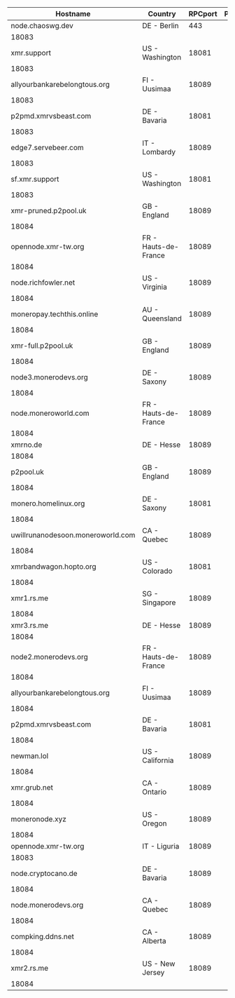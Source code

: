 Hostname | Country | RPCport | P2Pport
--- | --- | --- | ---
node.chaoswg.dev | DE - Berlin | 443
 | 18083
xmr.support | US - Washington | 18081
 | 18083
allyourbankarebelongtous.org | FI - Uusimaa | 18089
 | 18083
p2pmd.xmrvsbeast.com | DE - Bavaria | 18081
 | 18083
edge7.servebeer.com | IT - Lombardy | 18089
 | 18083
sf.xmr.support | US - Washington | 18081
 | 18083
xmr-pruned.p2pool.uk | GB - England | 18089
 | 18084
opennode.xmr-tw.org | FR - Hauts-de-France | 18089
 | 18084
node.richfowler.net | US - Virginia | 18089
 | 18084
moneropay.techthis.online | AU - Queensland | 18089
 | 18084
xmr-full.p2pool.uk | GB - England | 18089
 | 18084
node3.monerodevs.org | DE - Saxony | 18089
 | 18084
node.moneroworld.com | FR - Hauts-de-France | 18089
 | 18084
xmrno.de | DE - Hesse | 18089
 | 18084
p2pool.uk | GB - England | 18089
 | 18084
monero.homelinux.org | DE - Saxony | 18081
 | 18084
uwillrunanodesoon.moneroworld.com | CA - Quebec | 18089
 | 18084
xmrbandwagon.hopto.org | US - Colorado | 18081
 | 18084
xmr1.rs.me | SG - Singapore | 18089
 | 18084
xmr3.rs.me | DE - Hesse | 18089
 | 18084
node2.monerodevs.org | FR - Hauts-de-France | 18089
 | 18084
allyourbankarebelongtous.org | FI - Uusimaa | 18089
 | 18084
p2pmd.xmrvsbeast.com | DE - Bavaria | 18081
 | 18084
newman.lol | US - California | 18089
 | 18084
xmr.grub.net | CA - Ontario | 18089
 | 18084
moneronode.xyz | US - Oregon | 18089
 | 18084
opennode.xmr-tw.org | IT - Liguria | 18089
 | 18083
node.cryptocano.de | DE - Bavaria | 18089
 | 18084
node.monerodevs.org | CA - Quebec | 18089
 | 18084
compking.ddns.net | CA - Alberta | 18089
 | 18084
xmr2.rs.me | US - New Jersey | 18089
 | 18084
